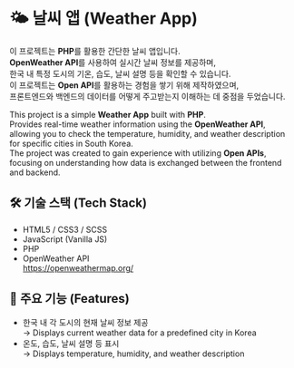 # 🌤️ 날씨 앱 (Weather App)

이 프로젝트는 **PHP**를 활용한 간단한 날씨 앱입니다.  
**OpenWeather API**를 사용하여 실시간 날씨 정보를 제공하며,  
한국 내 특정 도시의 기온, 습도, 날씨 설명 등을 확인할 수 있습니다.  
이 프로젝트는 **Open API**를 활용하는 경험을 쌓기 위해 제작하였으며,  
프론트엔드와 백엔드의 데이터를 어떻게 주고받는지 이해하는 데 중점을 두었습니다.

This project is a simple **Weather App** built with **PHP**.  
Provides real-time weather information using the **OpenWeather API**,  
allowing you to check the temperature, humidity, and weather description for specific cities in South Korea.  
The project was created to gain experience with utilizing **Open APIs**,  
focusing on understanding how data is exchanged between the frontend and backend.

## 🛠️ 기술 스택 (Tech Stack)

- HTML5 / CSS3 / SCSS
- JavaScript (Vanilla JS)
- PHP
- OpenWeather API  
  https://openweathermap.org/

## 📌 주요 기능 (Features)

- 한국 내 각 도시의 현재 날씨 정보 제공  
  → Displays current weather data for a predefined city in Korea  
- 온도, 습도, 날씨 설명 등 표시  
  → Displays temperature, humidity, and weather description 
